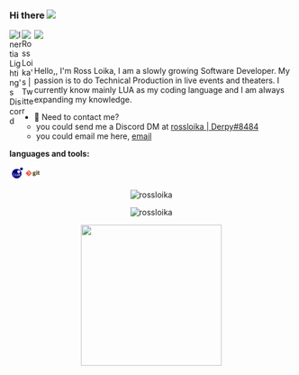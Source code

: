 ### Hi there <img src="https://media.giphy.com/media/hvRJCLFzcasrR4ia7z/giphy.gif" width="25px">

<a href="https://discord.gg/lighting">
  <img align="left" alt="Inertia Lighting's Discord" width="22px" src="https://raw.githubusercontent.com/peterthehan/peterthehan/master/assets/discord.svg" />
</a>
<a href="https://twitter.com/DerpyRoss">
  <img align="left" alt="Ross Loika's | Twitter" width="22px" src="https://raw.githubusercontent.com/peterthehan/peterthehan/master/assets/twitter.svg" />
</a>

![](https://visitor-badge.glitch.me/badge?page_id=rossloika.rossloika)

<br/>

Hello,, I'm Ross Loika, I am a slowly growing Software Developer. My passion is to do Technical Production in live events and theaters. I currently know mainly LUA as my coding language and I am always expanding my knowledge.
  
- 💼 Need to contact me? 
  - you could send me a Discord DM at [rossloika | Derpy#8484](https://discord.com)
  - you could email me here, [email](mailto:rossloika@outlook.com)

**languages and tools:**

<code><img height="25" src="https://raw.githubusercontent.com/github/explore/80688e429a7d4ef2fca1e82350fe8e3517d3494d/topics/lua/lua.png"></code>
<code><img height="25" src="https://raw.githubusercontent.com/github/explore/80688e429a7d4ef2fca1e82350fe8e3517d3494d/topics/git/git.png"></code>

<p align="center"> <img src="https://github-readme-stats.vercel.app/api?username=rossloika&show_icons=true&theme=radical" alt="rossloika"/>
<p align="center"> <img src="https://github-readme-stats.vercel.app/api/top-langs/?username=rossloika&show_icons=true&theme=dark" alt="rossloika"/>
<p align="center"> <img src="https://media0.giphy.com/media/f6hnhHkks8bk4jwjh3/giphy.gif" width="250" height="250"/>
